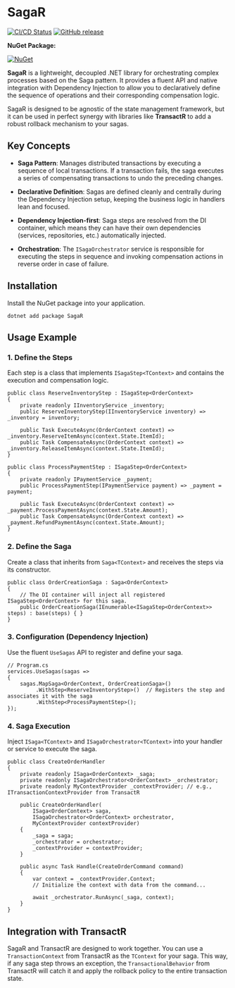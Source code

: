 # SagaR

[![CI/CD Status](https://github.com/lucafabbri/SagaR/actions/workflows/main.yml/badge.svg)](https://github.com/lucafabbri/SagaR/actions/workflows/main.yml)
[![GitHub release](https://img.shields.io/github/v/release/lucafabbri/SagaR)](https://github.com/lucafabbri/SagaR/releases/latest)

**NuGet Package:**

[![NuGet](https://img.shields.io/nuget/v/SagaR.svg)](https://www.nuget.org/packages/SagaR/)

**SagaR** is a lightweight, decoupled .NET library for orchestrating complex processes based on the Saga pattern. It provides a fluent API and native integration with Dependency Injection to allow you to declaratively define the sequence of operations and their corresponding compensation logic.

SagaR is designed to be agnostic of the state management framework, but it can be used in perfect synergy with libraries like **TransactR** to add a robust rollback mechanism to your sagas.

## Key Concepts

* **Saga Pattern**: Manages distributed transactions by executing a sequence of local transactions. If a transaction fails, the saga executes a series of compensating transactions to undo the preceding changes.

* **Declarative Definition**: Sagas are defined cleanly and centrally during the Dependency Injection setup, keeping the business logic in handlers lean and focused.

* **Dependency Injection-first**: Saga steps are resolved from the DI container, which means they can have their own dependencies (services, repositories, etc.) automatically injected.

* **Orchestration**: The `ISagaOrchestrator` service is responsible for executing the steps in sequence and invoking compensation actions in reverse order in case of failure.

## Installation

Install the NuGet package into your application.

```
dotnet add package SagaR
```

## Usage Example

### 1. Define the Steps

Each step is a class that implements `ISagaStep<TContext>` and contains the execution and compensation logic.

```
public class ReserveInventoryStep : ISagaStep<OrderContext>
{
    private readonly IInventoryService _inventory;
    public ReserveInventoryStep(IInventoryService inventory) => _inventory = inventory;
    
    public Task ExecuteAsync(OrderContext context) => _inventory.ReserveItemAsync(context.State.ItemId);
    public Task CompensateAsync(OrderContext context) => _inventory.ReleaseItemAsync(context.State.ItemId);
}

public class ProcessPaymentStep : ISagaStep<OrderContext>
{
    private readonly IPaymentService _payment;
    public ProcessPaymentStep(IPaymentService payment) => _payment = payment;

    public Task ExecuteAsync(OrderContext context) => _payment.ProcessPaymentAsync(context.State.Amount);
    public Task CompensateAsync(OrderContext context) => _payment.RefundPaymentAsync(context.State.Amount);
}
```

### 2. Define the Saga

Create a class that inherits from `Saga<TContext>` and receives the steps via its constructor.

```
public class OrderCreationSaga : Saga<OrderContext>
{
    // The DI container will inject all registered ISagaStep<OrderContext> for this saga.
    public OrderCreationSaga(IEnumerable<ISagaStep<OrderContext>> steps) : base(steps) { }
}
```

### 3. Configuration (Dependency Injection)

Use the fluent `UseSagas` API to register and define your saga.

```
// Program.cs
services.UseSagas(sagas =>
{
    sagas.MapSaga<OrderContext, OrderCreationSaga>()
         .WithStep<ReserveInventoryStep>()  // Registers the step and associates it with the saga
         .WithStep<ProcessPaymentStep>();
});
```

### 4. Saga Execution

Inject `ISaga<TContext>` and `ISagaOrchestrator<TContext>` into your handler or service to execute the saga.

```
public class CreateOrderHandler
{
    private readonly ISaga<OrderContext> _saga;
    private readonly ISagaOrchestrator<OrderContext> _orchestrator;
    private readonly MyContextProvider _contextProvider; // e.g., ITransactionContextProvider from TransactR

    public CreateOrderHandler(
        ISaga<OrderContext> saga, 
        ISagaOrchestrator<OrderContext> orchestrator,
        MyContextProvider contextProvider)
    {
        _saga = saga;
        _orchestrator = orchestrator;
        _contextProvider = contextProvider;
    }

    public async Task Handle(CreateOrderCommand command)
    {
        var context = _contextProvider.Context;
        // Initialize the context with data from the command...

        await _orchestrator.RunAsync(_saga, context);
    }
}
```

## Integration with TransactR

SagaR and TransactR are designed to work together. You can use a `TransactionContext` from TransactR as the `TContext` for your saga. This way, if any saga step throws an exception, the `TransactionalBehavior` from TransactR will catch it and apply the rollback policy to the entire transaction state.
```
